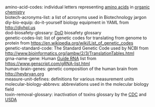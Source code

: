 amino-acid-codes: individual letters representing [amino acids](https://en.wikipedia.org/wiki/Amino_acid) in [organic chemistry](https://en.wikipedia.org/wiki/Organic_chemistry)  
biotech-acronyms-list: a list of acronyms used in Biotechnology jargon  
diy-bio-equip: do-it-yourself biology equipment in YAML from <http://diyhpl.us>    
dod-biosafety-glossary: [DoD](https://www.dod.gov "Department of Defense") biosafety glossary  
genetic-codes-list: list of genetic codes for translating from genome to protein from <https://en.wikipedia.org/wiki/List_of_genetic_codes>  
genetic-standard-code: The Standard Genetic Code used by NCBI from <http://www.bioinformatics.org/jambw/2/3/TranslationTables.html>  
grna-name-gene: Human [Guide RNA](https://en.wikipedia.org/wiki/Guide_RNA) list from <https://www.genscript.com/gRNA-list.html>  
human-brain-genes: genetic composition of the human brain from <http://heybryan.org>  
measure-unit-defines: definitions for various measurement units  
molecular-biology-abbrevs: abbreviations used in the molecular biology field  
toxin-removal-glossary: inactivation of toxins glossary by the [CDC](https://www.cdc.gov "Centers for Disease Control and Prevention") and [USDA](https://www.usda.gov "U.S. Department of Agriculture")  
